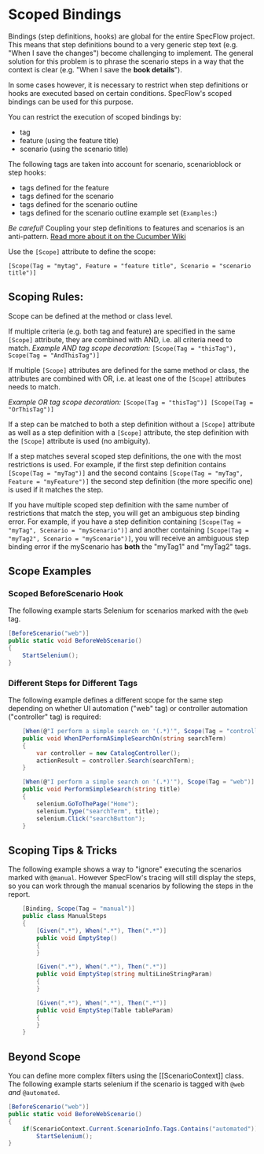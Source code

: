 # Scoped Bindings

Bindings (step definitions, hooks) are global for the entire SpecFlow project. This means that step definitions bound to a very generic step text (e.g. "When I save the changes") become challenging to implement. The general solution for this problem is to phrase the scenario steps in a way that the context is clear (e.g. "When I save the **book details**").

In some cases however, it is necessary to restrict when step definitions or hooks are executed based on certain conditions. SpecFlow's scoped bindings can be used for this purpose.

You can restrict the execution of scoped bindings by:

* tag
* feature (using the feature title)
* scenario (using the scenario title)

The following tags are taken into account for scenario, scenarioblock or step hooks:

* tags defined for the feature
* tags defined for the scenario
* tags defined for the scenario outline
* tags defined for the scenario outline example set (`Examples:`)

*Be careful!* Coupling your step definitions to features and scenarios is an anti-pattern. [Read more about it on the Cucumber Wiki](https://cucumber.io/docs/guides/anti-patterns/#feature-coupled-step-definitions)

Use the `[Scope]` attribute to define the scope:

    [Scope(Tag = "mytag", Feature = "feature title", Scenario = "scenario title")] 

## Scoping Rules:

Scope can be defined at the method or class level.

If multiple criteria (e.g. both tag and feature) are specified in the same `[Scope]` attribute, they are combined with AND, i.e. all criteria need to match.
_Example AND tag scope decoration:_ `[Scope(Tag = "thisTag"), Scope(Tag = "AndThisTag")]`

If multiple `[Scope]` attributes are defined for the same method or class, the attributes are combined with OR, i.e. at least one of the `[Scope]` attributes needs to match.

_Example OR tag scope decoration:_ `[Scope(Tag = "thisTag")] [Scope(Tag = "OrThisTag")]`

If a step can be matched to both a step definition without a `[Scope]` attribute as well as a step definition with a `[Scope]` attribute, the step definition with the `[Scope]` attribute is used (no ambiguity).

If a step matches several scoped step definitions, the one with the most restrictions is used. For example, if the first step definition contains `[Scope(Tag = "myTag")]` and the second contains `[Scope(Tag = "myTag", Feature = "myFeature")]` the second step definition (the more specific one) is used if it matches the step.

If you have multiple scoped step definition with the same number of restrictions that match the step, you will get an ambiguous step binding error. For example, if you have a step definition containing `[Scope(Tag = "myTag", Scenario = "myScenario")]` and another containing `[Scope(Tag = "myTag2", Scenario = "myScenario")]`, you will receive an ambiguous step binding error if the myScenario has **both** the "myTag1" and "myTag2" tags.

## Scope Examples

### Scoped BeforeScenario Hook
The following example starts Selenium for scenarios marked with the `@web` tag.

```c#
[BeforeScenario("web")]
public static void BeforeWebScenario()
{
    StartSelenium();
}
```

### Different Steps for Different Tags

The following example defines a different scope for the same step depending on whether UI automation ("web" tag) or controller automation ("controller" tag) is required:

```c#
    [When(@"I perform a simple search on '(.*)'", Scope(Tag = "controller"))]
    public void WhenIPerformASimpleSearchOn(string searchTerm)
    {
        var controller = new CatalogController();
        actionResult = controller.Search(searchTerm);
    }

    [When(@"I perform a simple search on '(.*)'"), Scope(Tag = "web")]
    public void PerformSimpleSearch(string title)
    {
        selenium.GoToThePage("Home");
        selenium.Type("searchTerm", title);
        selenium.Click("searchButton");
    }
```

## Scoping Tips & Tricks

The following example shows a way to "ignore" executing the scenarios marked with `@manual`. However SpecFlow's tracing will still display the steps, so you can work through the manual scenarios by following the steps in the report.

```c#
    [Binding, Scope(Tag = "manual")]
    public class ManualSteps
    {
        [Given(".*"), When(".*"), Then(".*")]
        public void EmptyStep()
        {
        }

        [Given(".*"), When(".*"), Then(".*")]
        public void EmptyStep(string multiLineStringParam)
        {
        }

        [Given(".*"), When(".*"), Then(".*")]
        public void EmptyStep(Table tableParam)
        {
        }
    }
```

## Beyond Scope
You can define more complex filters using the [[ScenarioContext]] class. The following example starts selenium if the scenario is tagged with `@web` _and_ `@automated`.


```c#
[BeforeScenario("web")]
public static void BeforeWebScenario()
{
    if(ScenarioContext.Current.ScenarioInfo.Tags.Contains("automated"))
        StartSelenium();
}
```